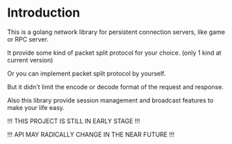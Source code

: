 Introduction
============

This is a golang network library for persistent connection servers, like game or RPC server.

It provide some kind of packet split protocol for your choice. (only 1 kind at current version)

Or you can implement packet split protocol by yourself.

But it didn't limit the encode or decode format of the request and response.

Also this library provide session management and broadcast features to make your life easy.

!!! THIS PROJECT IS STILL IN EARLY STAGE !!!

!!! API MAY RADICALLY CHANGE IN THE NEAR FUTURE !!!
